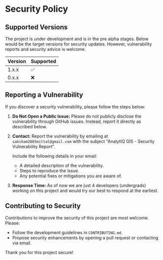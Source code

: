 # Security Policy

## Supported Versions

The project is under development and is in the pre alpha stages. Below would be the target versions for security updates. However, vulnerability reports and security advice is welcome.

| Version | Supported          |
| ------- | ------------------ |
| 1.x.x   | ✅                 |
| 0.x.x   | ❌                 |

## Reporting a Vulnerability

If you discover a security vulnerability, please follow the steps below:

1. **Do Not Open a Public Issue:** Please do not publicly disclose the vulnerability through GitHub issues. Instead, report it directly as described below.
   
2. **Contact:** Report the vulnerability by emailing at `saksham2005mittal@gmail.com` with the subject "AnalytIQ GIS - Security Vulnerability Report".

   Include the following details in your email:
   - A detailed description of the vulnerability.
   - Steps to reproduce the issue.
   - Any potential fixes or mitigations you are aware of.

3. **Response Time:** As of now we are just 4 developers (undergrads) working on this project and would try our best to respond at the earliest.

## Contributing to Security

Contributions to improve the security of this project are most welcome. Please:
- Follow the development guidelines in `CONTRIBUTING.md`.
- Propose security enhancements by opening a pull request or contacting via email.

Thank you for this project secure!

